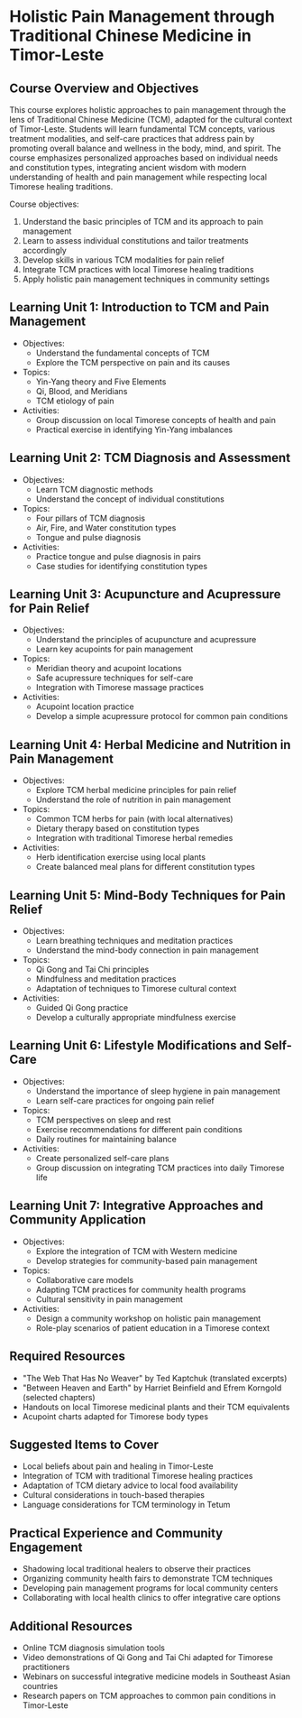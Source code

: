 # Holistic Pain Management through Traditional Chinese Medicine in Timor-Leste

## Course Overview and Objectives

This course explores holistic approaches to pain management through the lens of Traditional Chinese Medicine (TCM), adapted for the cultural context of Timor-Leste. Students will learn fundamental TCM concepts, various treatment modalities, and self-care practices that address pain by promoting overall balance and wellness in the body, mind, and spirit. The course emphasizes personalized approaches based on individual needs and constitution types, integrating ancient wisdom with modern understanding of health and pain management while respecting local Timorese healing traditions.

Course objectives:
1. Understand the basic principles of TCM and its approach to pain management
2. Learn to assess individual constitutions and tailor treatments accordingly
3. Develop skills in various TCM modalities for pain relief
4. Integrate TCM practices with local Timorese healing traditions
5. Apply holistic pain management techniques in community settings

## Learning Unit 1: Introduction to TCM and Pain Management
- Objectives:
  * Understand the fundamental concepts of TCM
  * Explore the TCM perspective on pain and its causes
- Topics:
  * Yin-Yang theory and Five Elements
  * Qi, Blood, and Meridians
  * TCM etiology of pain
- Activities:
  * Group discussion on local Timorese concepts of health and pain
  * Practical exercise in identifying Yin-Yang imbalances

## Learning Unit 2: TCM Diagnosis and Assessment
- Objectives:
  * Learn TCM diagnostic methods
  * Understand the concept of individual constitutions
- Topics:
  * Four pillars of TCM diagnosis
  * Air, Fire, and Water constitution types
  * Tongue and pulse diagnosis
- Activities:
  * Practice tongue and pulse diagnosis in pairs
  * Case studies for identifying constitution types

## Learning Unit 3: Acupuncture and Acupressure for Pain Relief
- Objectives:
  * Understand the principles of acupuncture and acupressure
  * Learn key acupoints for pain management
- Topics:
  * Meridian theory and acupoint locations
  * Safe acupressure techniques for self-care
  * Integration with Timorese massage practices
- Activities:
  * Acupoint location practice
  * Develop a simple acupressure protocol for common pain conditions

## Learning Unit 4: Herbal Medicine and Nutrition in Pain Management
- Objectives:
  * Explore TCM herbal medicine principles for pain relief
  * Understand the role of nutrition in pain management
- Topics:
  * Common TCM herbs for pain (with local alternatives)
  * Dietary therapy based on constitution types
  * Integration with traditional Timorese herbal remedies
- Activities:
  * Herb identification exercise using local plants
  * Create balanced meal plans for different constitution types

## Learning Unit 5: Mind-Body Techniques for Pain Relief
- Objectives:
  * Learn breathing techniques and meditation practices
  * Understand the mind-body connection in pain management
- Topics:
  * Qi Gong and Tai Chi principles
  * Mindfulness and meditation practices
  * Adaptation of techniques to Timorese cultural context
- Activities:
  * Guided Qi Gong practice
  * Develop a culturally appropriate mindfulness exercise

## Learning Unit 6: Lifestyle Modifications and Self-Care
- Objectives:
  * Understand the importance of sleep hygiene in pain management
  * Learn self-care practices for ongoing pain relief
- Topics:
  * TCM perspectives on sleep and rest
  * Exercise recommendations for different pain conditions
  * Daily routines for maintaining balance
- Activities:
  * Create personalized self-care plans
  * Group discussion on integrating TCM practices into daily Timorese life

## Learning Unit 7: Integrative Approaches and Community Application
- Objectives:
  * Explore the integration of TCM with Western medicine
  * Develop strategies for community-based pain management
- Topics:
  * Collaborative care models
  * Adapting TCM practices for community health programs
  * Cultural sensitivity in pain management
- Activities:
  * Design a community workshop on holistic pain management
  * Role-play scenarios of patient education in a Timorese context

## Required Resources
- "The Web That Has No Weaver" by Ted Kaptchuk (translated excerpts)
- "Between Heaven and Earth" by Harriet Beinfield and Efrem Korngold (selected chapters)
- Handouts on local Timorese medicinal plants and their TCM equivalents
- Acupoint charts adapted for Timorese body types

## Suggested Items to Cover
- Local beliefs about pain and healing in Timor-Leste
- Integration of TCM with traditional Timorese healing practices
- Adaptation of TCM dietary advice to local food availability
- Cultural considerations in touch-based therapies
- Language considerations for TCM terminology in Tetum

## Practical Experience and Community Engagement
- Shadowing local traditional healers to observe their practices
- Organizing community health fairs to demonstrate TCM techniques
- Developing pain management programs for local community centers
- Collaborating with local health clinics to offer integrative care options

## Additional Resources
- Online TCM diagnosis simulation tools
- Video demonstrations of Qi Gong and Tai Chi adapted for Timorese practitioners
- Webinars on successful integrative medicine models in Southeast Asian countries
- Research papers on TCM approaches to common pain conditions in Timor-Leste